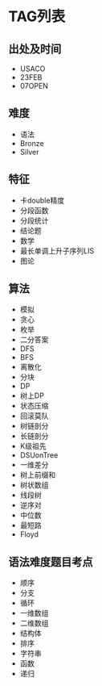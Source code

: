# TAG列表

## 出处及时间

- USACO
- 23FEB
- 07OPEN

## 难度

- 语法
- Bronze
- Silver

## 特征

- 卡double精度
- 分段函数
- 分段统计
- 结论题
- 数学
- 最长单调上升子序列LIS
- 图论

## 算法

- 模拟
- 贪心
- 枚举
- 二分答案
- DFS
- BFS
- 离散化
- 分块
- DP
- 树上DP
- 状态压缩
- 回滚莫队
- 树链剖分
- 长链剖分
- K级祖先
- DSUonTree
- 一维差分
- 树上前缀和
- 树状数组
- 线段树
- 逆序对
- 中位数
- 最短路
- Floyd

## 语法难度题目考点

- 顺序
- 分支
- 循环
- 一维数组
- 二维数组
- 结构体
- 排序
- 字符串
- 函数
- 递归